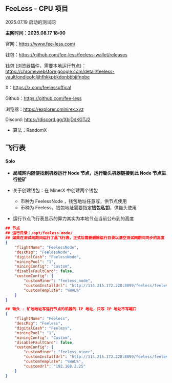 ## FeeLess - CPU 项目

2025.07.19 启动的测试网

**主网时间：2025.08.17 18:00**

官网：https://www.fee-less.com/

钱包：https://github.com/fee-less/feeless-wallet/releases

钱包 (浏览器插件，需要本地运行节点)：https://chromewebstore.google.com/detail/feeless-vault/ondleofcljjhfhkkpbkdonbbbjifnpbe

X：https://x.com/feelessoffical

Github：https://github.com/fee-less

浏览器：https://explorer.ominirex.xyz

Discord: https://discord.gg/XbjDdKGTJ2



- 算法：RandomX



## 飞行表

#### Solo

- **局域网内随便找到机器运行 Node 节点，运行锄头机器链接到此 Node 节点进行挖矿**

- 关于创建钱包：在 MinerX 中创建两个钱包
  - 币种为 FeelessNode ，钱包地址任意写，供节点使用
  - 币种为 Feeless，钱包地址需要指定**钱包私钥**，供锄头使用
- 运行节点飞行表显示的算力其实为本地节点当前公布到的高度



```json
## 节点
## 运行目录：/opt/feeless-node/
## 如果在测试网期间运行了此飞行表，正式后需要删除运行目录以清空测试网期间同步的高度
{
    "flightName": "FeelessNode",
    "descMsg": "FeelessNode",
    "digitalCash": "FeelessNode",
    "miningPool": "1",
    "miningConfig": "Custom",
    "disableFaultCard": false,
    "customConfig": {
        "customMiner": "feeless_node",
        "customInstallUrl": "http://114.215.172.228:8899/feeless/feeless_node-20250817.f.tar.gz",
        "customTemplate": "%WAL%"
    }
}
```



```json
## 锄头 - 矿池地址写运行节点的机器的 IP 地址，只写 IP 地址不写端口
{
    "flightName": "Feeless",
    "descMsg": "Feeless",
    "digitalCash": "Feeless",
    "miningPool": "1",
    "miningConfig": "Custom",
    "disableFaultCard": false,
    "customConfig": {
        "customMiner": "feeless_miner",
        "customInstallUrl": "http://114.215.172.228:8899/feeless/feeless_miner-20250817.f.tar.gz",
        "customTemplate": "%WAL%",
        "customUrl": "192.168.2.25"
    }
}
```



